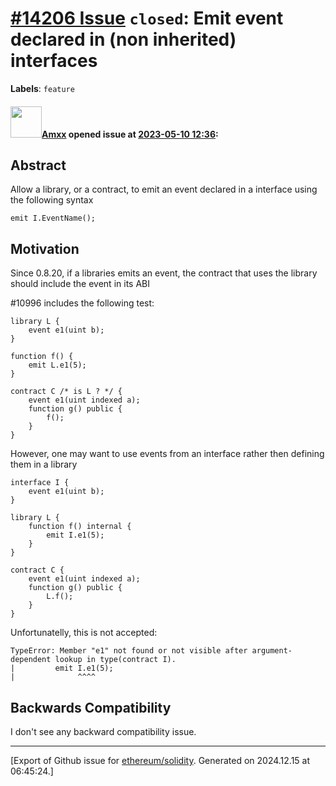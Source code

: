 # [\#14206 Issue](https://github.com/ethereum/solidity/issues/14206) `closed`: Emit event declared in (non inherited) interfaces
**Labels**: `feature`


#### <img src="https://avatars.githubusercontent.com/u/2432299?v=4" width="50">[Amxx](https://github.com/Amxx) opened issue at [2023-05-10 12:36](https://github.com/ethereum/solidity/issues/14206):

## Abstract

Allow a library, or a contract, to emit an event declared in a interface using the following syntax
```
emit I.EventName();
```

## Motivation

Since 0.8.20, if a libraries emits an event, the contract that uses the library should include the event in its ABI

#10996 includes the following test:
```
library L {
    event e1(uint b);
}

function f() {
    emit L.e1(5);
}

contract C /* is L ? */ {
    event e1(uint indexed a);
    function g() public {
        f();
    }
}
```

However, one may want to use events from an interface rather then defining them in a library

```
interface I {
    event e1(uint b);
}

library L {
    function f() internal {
        emit I.e1(5);
    }
}

contract C {
    event e1(uint indexed a);
    function g() public {
        L.f();
    }
}
```

Unfortunatelly, this is not accepted:
```
TypeError: Member "e1" not found or not visible after argument-dependent lookup in type(contract I).
|         emit I.e1(5);
|              ^^^^
```

## Backwards Compatibility

I don't see any backward compatibility issue.




-------------------------------------------------------------------------------



[Export of Github issue for [ethereum/solidity](https://github.com/ethereum/solidity). Generated on 2024.12.15 at 06:45:24.]
